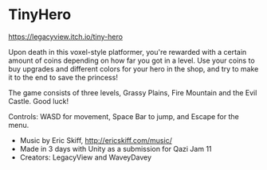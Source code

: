 # TinyHero
https://legacyview.itch.io/tiny-hero

Upon death in this voxel-style platformer, you're rewarded with a certain amount of coins depending on how far you got in a level. Use your coins to buy upgrades and different colors for your hero in the shop, and try to make it to the end to save the princess! 

The game consists of three levels, Grassy Plains, Fire Mountain and the Evil Castle. Good luck!

Controls: WASD for movement, Space Bar to jump, and Escape for the menu.

* Music by Eric Skiff, http://ericskiff.com/music/
* Made in 3 days with Unity as a submission for Qazi Jam 11
* Creators: LegacyView and WaveyDavey
